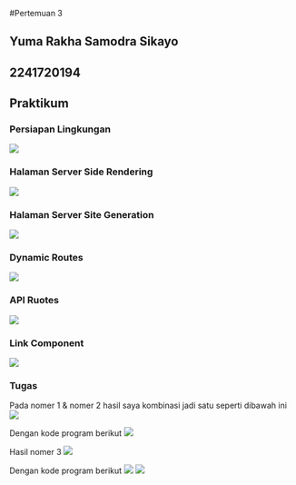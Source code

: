 #Pertemuan 3

## Yuma Rakha Samodra Sikayo
## 2241720194

## Praktikum 
### Persiapan Lingkungan
![](https://github.com/YumaRakha/Pertemuan3_PBF/blob/main/image/Cuplikan%20layar%202025-03-02%20222435.png)

### Halaman Server Side Rendering
![](https://github.com/YumaRakha/Pertemuan3_PBF/blob/main/image/Cuplikan%20layar%202025-02-26%20093106.png)

### Halaman Server Site Generation
![](https://github.com/YumaRakha/Pertemuan3_PBF/blob/main/image/Cuplikan%20layar%202025-02-26%20093719.png)

### Dynamic Routes
![](https://github.com/YumaRakha/Pertemuan3_PBF/blob/main/image/Cuplikan%20layar%202025-02-26%20093719.png)

### API Ruotes
![](https://github.com/YumaRakha/Pertemuan3_PBF/blob/main/image/Cuplikan%20layar%202025-02-26%20185448.png)

### Link Component
![](https://github.com/YumaRakha/Pertemuan3_PBF/blob/main/image/Cuplikan%20layar%202025-02-26%20190225.png)

### Tugas

Pada nomer 1 & nomer 2 hasil saya kombinasi jadi satu seperti dibawah ini
![](https://github.com/YumaRakha/Pertemuan3_PBF/blob/main/image/Untitled%20video%20-%20Made%20with%20Clipchamp%20(1).gif)

Dengan kode program berikut
![](https://github.com/YumaRakha/Pertemuan3_PBF/blob/main/image/no1%262.png)

Hasil nomer 3 
![](https://github.com/YumaRakha/Pertemuan3_PBF/blob/main/image/Cuplikan%20layar%202025-03-03%20153214.png)

Dengan kode program berikut
![](https://github.com/YumaRakha/Pertemuan3_PBF/blob/main/image/no3_A.png)
![](https://github.com/YumaRakha/Pertemuan3_PBF/blob/main/image/no3_B.png)
